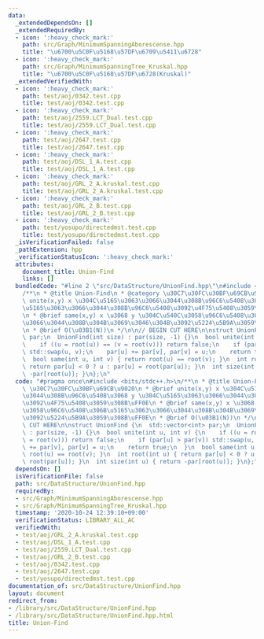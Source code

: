 ```yaml
---
data:
  _extendedDependsOn: []
  _extendedRequiredBy:
  - icon: ':heavy_check_mark:'
    path: src/Graph/MinimumSpanningAborescense.hpp
    title: "\u6700\u5C0F\u5168\u57DF\u6709\u5411\u6728"
  - icon: ':heavy_check_mark:'
    path: src/Graph/MinimumSpanningTree_Kruskal.hpp
    title: "\u6700\u5C0F\u5168\u57DF\u6728(Kruskal)"
  _extendedVerifiedWith:
  - icon: ':heavy_check_mark:'
    path: test/aoj/0342.test.cpp
    title: test/aoj/0342.test.cpp
  - icon: ':heavy_check_mark:'
    path: test/aoj/2559.LCT_Dual.test.cpp
    title: test/aoj/2559.LCT_Dual.test.cpp
  - icon: ':heavy_check_mark:'
    path: test/aoj/2647.test.cpp
    title: test/aoj/2647.test.cpp
  - icon: ':heavy_check_mark:'
    path: test/aoj/DSL_1_A.test.cpp
    title: test/aoj/DSL_1_A.test.cpp
  - icon: ':heavy_check_mark:'
    path: test/aoj/GRL_2_A.kruskal.test.cpp
    title: test/aoj/GRL_2_A.kruskal.test.cpp
  - icon: ':heavy_check_mark:'
    path: test/aoj/GRL_2_B.test.cpp
    title: test/aoj/GRL_2_B.test.cpp
  - icon: ':heavy_check_mark:'
    path: test/yosupo/directedmst.test.cpp
    title: test/yosupo/directedmst.test.cpp
  _isVerificationFailed: false
  _pathExtension: hpp
  _verificationStatusIcon: ':heavy_check_mark:'
  attributes:
    document_title: Union-Find
    links: []
  bundledCode: "#line 2 \"src/DataStructure/UnionFind.hpp\"\n#include <bits/stdc++.h>\n\
    /**\n * @title Union-Find\n * @category \u30C7\u30FC\u30BF\u69CB\u9020\n * @brief\
    \ unite(x,y) x \u304C\u5165\u3063\u3066\u3044\u308B\u96C6\u5408\u3068 y \u304C\
    \u5165\u3063\u3066\u3044\u308B\u96C6\u5408\u3092\u4F75\u5408\u3059\u308B\uFF0E\
    \n * @brief same(x,y) x \u3068 y \u304C\u540C\u3058\u96C6\u5408\u306B\u5165\u3063\
    \u3066\u3044\u308B\u304B\u3069\u3046\u304B\u3092\u5224\u5B9A\u3059\u308B\uFF0E\
    \n * @brief O(\u03B1(N))\n */\n\n// BEGIN CUT HERE\n\nstruct UnionFind {\n  std::vector<int>\
    \ par;\n  UnionFind(int size) : par(size, -1) {}\n  bool unite(int u, int v) {\n\
    \    if ((u = root(u)) == (v = root(v))) return false;\n    if (par[u] > par[v])\
    \ std::swap(u, v);\n    par[u] += par[v], par[v] = u;\n    return true;\n  }\n\
    \  bool same(int u, int v) { return root(u) == root(v); }\n  int root(int u) {\
    \ return par[u] < 0 ? u : par[u] = root(par[u]); }\n  int size(int u) { return\
    \ -par[root(u)]; }\n};\n"
  code: "#pragma once\n#include <bits/stdc++.h>\n/**\n * @title Union-Find\n * @category\
    \ \u30C7\u30FC\u30BF\u69CB\u9020\n * @brief unite(x,y) x \u304C\u5165\u3063\u3066\
    \u3044\u308B\u96C6\u5408\u3068 y \u304C\u5165\u3063\u3066\u3044\u308B\u96C6\u5408\
    \u3092\u4F75\u5408\u3059\u308B\uFF0E\n * @brief same(x,y) x \u3068 y \u304C\u540C\
    \u3058\u96C6\u5408\u306B\u5165\u3063\u3066\u3044\u308B\u304B\u3069\u3046\u304B\
    \u3092\u5224\u5B9A\u3059\u308B\uFF0E\n * @brief O(\u03B1(N))\n */\n\n// BEGIN\
    \ CUT HERE\n\nstruct UnionFind {\n  std::vector<int> par;\n  UnionFind(int size)\
    \ : par(size, -1) {}\n  bool unite(int u, int v) {\n    if ((u = root(u)) == (v\
    \ = root(v))) return false;\n    if (par[u] > par[v]) std::swap(u, v);\n    par[u]\
    \ += par[v], par[v] = u;\n    return true;\n  }\n  bool same(int u, int v) { return\
    \ root(u) == root(v); }\n  int root(int u) { return par[u] < 0 ? u : par[u] =\
    \ root(par[u]); }\n  int size(int u) { return -par[root(u)]; }\n};"
  dependsOn: []
  isVerificationFile: false
  path: src/DataStructure/UnionFind.hpp
  requiredBy:
  - src/Graph/MinimumSpanningAborescense.hpp
  - src/Graph/MinimumSpanningTree_Kruskal.hpp
  timestamp: '2020-10-24 12:39:10+09:00'
  verificationStatus: LIBRARY_ALL_AC
  verifiedWith:
  - test/aoj/GRL_2_A.kruskal.test.cpp
  - test/aoj/DSL_1_A.test.cpp
  - test/aoj/2559.LCT_Dual.test.cpp
  - test/aoj/GRL_2_B.test.cpp
  - test/aoj/0342.test.cpp
  - test/aoj/2647.test.cpp
  - test/yosupo/directedmst.test.cpp
documentation_of: src/DataStructure/UnionFind.hpp
layout: document
redirect_from:
- /library/src/DataStructure/UnionFind.hpp
- /library/src/DataStructure/UnionFind.hpp.html
title: Union-Find
---
```

